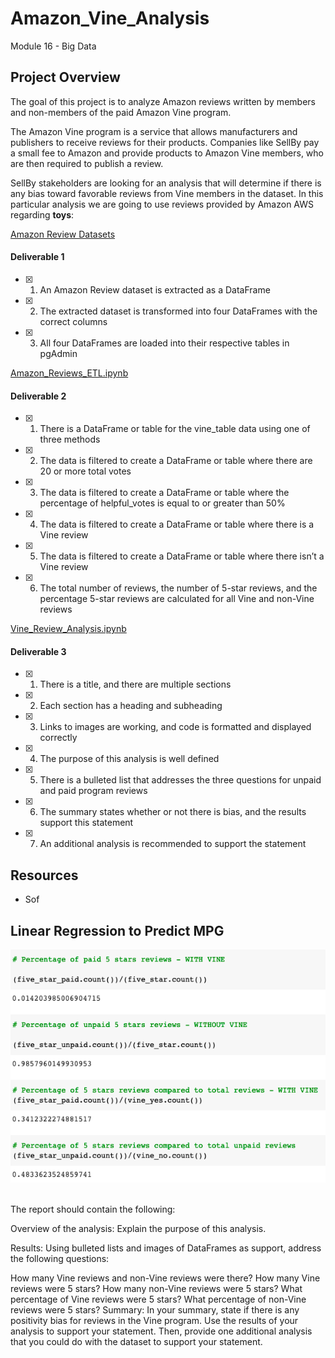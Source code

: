 # Amazon_Vine_Analysis
Module 16 - Big Data

## Project Overview

The goal of this project is to analyze Amazon reviews written by members and non-members of the paid Amazon Vine program. 

The Amazon Vine program is a service that allows manufacturers and publishers to receive reviews for their products. Companies like SellBy pay a small fee to Amazon and provide products to Amazon Vine members, who are then required to publish a review.

SellBy stakeholders are looking for an analysis that will determine if there is any bias toward favorable reviews from Vine members in the dataset. In this particular analysis we are going to use reviews provided by Amazon AWS regarding **toys**:

[Amazon Review Datasets](https://s3.amazonaws.com/amazon-reviews-pds/tsv/index.txt) 


#### Deliverable 1
- [x] 1. An Amazon Review dataset is extracted as a DataFrame
- [x] 2. The extracted dataset is transformed into four DataFrames with the correct columns
- [x] 3. All four DataFrames are loaded into their respective tables in pgAdmin

[Amazon_Reviews_ETL.ipynb](https://github.com/GabrielaTuma/Amazon_Vine_Analysis/blob/b311d2955b6a8644ce6760b5d639bfea5727756e/Amazon_Reviews_ETL.ipynb) 



#### Deliverable 2
- [x] 1. There is a DataFrame or table for the vine_table data using one of three methods
- [x] 2. The data is filtered to create a DataFrame or table where there are 20 or more total votes
- [x] 3. The data is filtered to create a DataFrame or table where the percentage of helpful_votes is equal to or greater than 50%
- [x] 4. The data is filtered to create a DataFrame or table where there is a Vine review
- [x] 5. The data is filtered to create a DataFrame or table where there isn’t a Vine review
- [x] 6. The total number of reviews, the number of 5-star reviews, and the percentage 5-star reviews are calculated for all Vine and non-Vine reviews

[Vine_Review_Analysis.ipynb](https://github.com/GabrielaTuma/Amazon_Vine_Analysis/blob/b311d2955b6a8644ce6760b5d639bfea5727756e/Vine_Review_Analysis.ipynb) 


#### Deliverable 3
- [x] 1. There is a title, and there are multiple sections
- [x] 2. Each section has a heading and subheading
- [x] 3. Links to images are working, and code is formatted and displayed correctly
- [x] 4. The purpose of this analysis is well defined
- [x] 5. There is a bulleted list that addresses the three questions for unpaid and paid program reviews
- [x] 6. The summary states whether or not there is bias, and the results support this statement
- [x] 7. An additional analysis is recommended to support the statement









## Resources 

- Sof

## Linear Regression to Predict MPG


<p align="center">
<kbd>
  <img src="https://github.com/GabrielaTuma/Amazon_Vine_Analysis/blob/b311d2955b6a8644ce6760b5d639bfea5727756e/Resources/Challenge%2016%20Images%20/percentages.png">
</kbd>  &nbsp;
</p>


The report should contain the following:

Overview of the analysis: Explain the purpose of this analysis.

Results: Using bulleted lists and images of DataFrames as support, address the following questions:

How many Vine reviews and non-Vine reviews were there?
How many Vine reviews were 5 stars? How many non-Vine reviews were 5 stars?
What percentage of Vine reviews were 5 stars? What percentage of non-Vine reviews were 5 stars?
Summary: In your summary, state if there is any positivity bias for reviews in the Vine program. Use the results of your analysis to support your statement. Then, provide one additional analysis that you could do with the dataset to support your statement.

